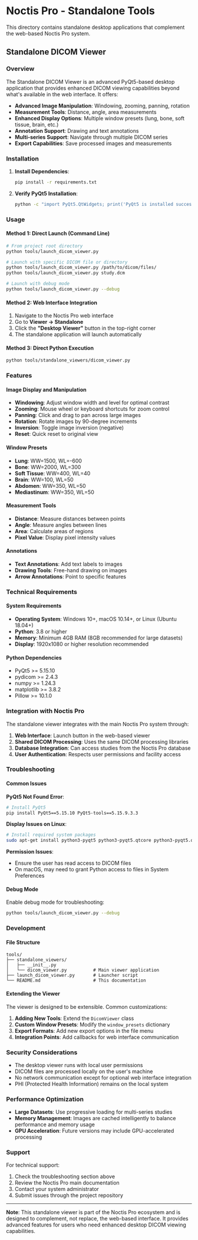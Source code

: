 # Noctis Pro - Standalone Tools

This directory contains standalone desktop applications that complement the web-based Noctis Pro system.

## Standalone DICOM Viewer

### Overview

The Standalone DICOM Viewer is an advanced PyQt5-based desktop application that provides enhanced DICOM viewing capabilities beyond what's available in the web interface. It offers:

- **Advanced Image Manipulation**: Windowing, zooming, panning, rotation
- **Measurement Tools**: Distance, angle, area measurements
- **Enhanced Display Options**: Multiple window presets (lung, bone, soft tissue, brain, etc.)
- **Annotation Support**: Drawing and text annotations
- **Multi-series Support**: Navigate through multiple DICOM series
- **Export Capabilities**: Save processed images and measurements

### Installation

1. **Install Dependencies**:
   ```bash
   pip install -r requirements.txt
   ```

2. **Verify PyQt5 Installation**:
   ```bash
   python -c "import PyQt5.QtWidgets; print('PyQt5 is installed successfully')"
   ```

### Usage

#### Method 1: Direct Launch (Command Line)
```bash
# From project root directory
python tools/launch_dicom_viewer.py

# Launch with specific DICOM file or directory
python tools/launch_dicom_viewer.py /path/to/dicom/files/
python tools/launch_dicom_viewer.py study.dcm

# Launch with debug mode
python tools/launch_dicom_viewer.py --debug
```

#### Method 2: Web Interface Integration
1. Navigate to the Noctis Pro web interface
2. Go to **Viewer → Standalone**
3. Click the **"Desktop Viewer"** button in the top-right corner
4. The standalone application will launch automatically

#### Method 3: Direct Python Execution
```bash
python tools/standalone_viewers/dicom_viewer.py
```

### Features

#### Image Display and Manipulation
- **Windowing**: Adjust window width and level for optimal contrast
- **Zooming**: Mouse wheel or keyboard shortcuts for zoom control
- **Panning**: Click and drag to pan across large images
- **Rotation**: Rotate images by 90-degree increments
- **Inversion**: Toggle image inversion (negative)
- **Reset**: Quick reset to original view

#### Window Presets
- **Lung**: WW=1500, WL=-600
- **Bone**: WW=2000, WL=300
- **Soft Tissue**: WW=400, WL=40
- **Brain**: WW=100, WL=50
- **Abdomen**: WW=350, WL=50
- **Mediastinum**: WW=350, WL=50

#### Measurement Tools
- **Distance**: Measure distances between points
- **Angle**: Measure angles between lines
- **Area**: Calculate areas of regions
- **Pixel Value**: Display pixel intensity values

#### Annotations
- **Text Annotations**: Add text labels to images
- **Drawing Tools**: Free-hand drawing on images
- **Arrow Annotations**: Point to specific features

### Technical Requirements

#### System Requirements
- **Operating System**: Windows 10+, macOS 10.14+, or Linux (Ubuntu 18.04+)
- **Python**: 3.8 or higher
- **Memory**: Minimum 4GB RAM (8GB recommended for large datasets)
- **Display**: 1920x1080 or higher resolution recommended

#### Python Dependencies
- PyQt5 >= 5.15.10
- pydicom >= 2.4.3
- numpy >= 1.24.3
- matplotlib >= 3.8.2
- Pillow >= 10.1.0

### Integration with Noctis Pro

The standalone viewer integrates with the main Noctis Pro system through:

1. **Web Interface**: Launch button in the web-based viewer
2. **Shared DICOM Processing**: Uses the same DICOM processing libraries
3. **Database Integration**: Can access studies from the Noctis Pro database
4. **User Authentication**: Respects user permissions and facility access

### Troubleshooting

#### Common Issues

**PyQt5 Not Found Error**:
```bash
# Install PyQt5
pip install PyQt5==5.15.10 PyQt5-tools==5.15.9.3.3
```

**Display Issues on Linux**:
```bash
# Install required system packages
sudo apt-get install python3-pyqt5 python3-pyqt5.qtcore python3-pyqt5.qtgui
```

**Permission Issues**:
- Ensure the user has read access to DICOM files
- On macOS, may need to grant Python access to files in System Preferences

#### Debug Mode
Enable debug mode for troubleshooting:
```bash
python tools/launch_dicom_viewer.py --debug
```

### Development

#### File Structure
```
tools/
├── standalone_viewers/
│   ├── __init__.py
│   └── dicom_viewer.py          # Main viewer application
├── launch_dicom_viewer.py       # Launcher script
└── README.md                    # This documentation
```

#### Extending the Viewer
The viewer is designed to be extensible. Common customizations:

1. **Adding New Tools**: Extend the `DicomViewer` class
2. **Custom Window Presets**: Modify the `window_presets` dictionary
3. **Export Formats**: Add new export options in the file menu
4. **Integration Points**: Add callbacks for web interface communication

### Security Considerations

- The desktop viewer runs with local user permissions
- DICOM files are processed locally on the user's machine
- No network communication except for optional web interface integration
- PHI (Protected Health Information) remains on the local system

### Performance Optimization

- **Large Datasets**: Use progressive loading for multi-series studies
- **Memory Management**: Images are cached intelligently to balance performance and memory usage
- **GPU Acceleration**: Future versions may include GPU-accelerated processing

### Support

For technical support:
1. Check the troubleshooting section above
2. Review the Noctis Pro main documentation
3. Contact your system administrator
4. Submit issues through the project repository

---

**Note**: This standalone viewer is part of the Noctis Pro ecosystem and is designed to complement, not replace, the web-based interface. It provides advanced features for users who need enhanced desktop DICOM viewing capabilities.